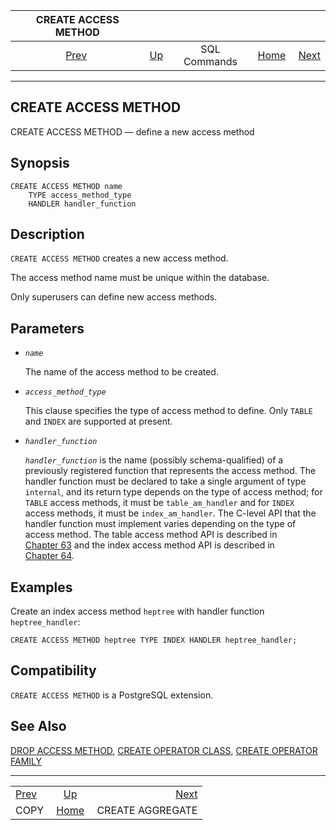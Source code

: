 <!--?xml version="1.0" encoding="UTF-8" standalone="no"?-->

|      CREATE ACCESS METHOD     |                                        |              |                                                       |                                                      |
| :---------------------------: | :------------------------------------- | :----------: | ----------------------------------------------------: | ---------------------------------------------------: |
| [Prev](sql-copy.html "COPY")  | [Up](sql-commands.html "SQL Commands") | SQL Commands | [Home](index.html "PostgreSQL 17devel Documentation") |  [Next](sql-createaggregate.html "CREATE AGGREGATE") |

***

## CREATE ACCESS METHOD

CREATE ACCESS METHOD — define a new access method

## Synopsis

    CREATE ACCESS METHOD name
        TYPE access_method_type
        HANDLER handler_function

## Description

`CREATE ACCESS METHOD` creates a new access method.

The access method name must be unique within the database.

Only superusers can define new access methods.

## Parameters

* *`name`*

    The name of the access method to be created.

* *`access_method_type`*

    This clause specifies the type of access method to define. Only `TABLE` and `INDEX` are supported at present.

* *`handler_function`*

    *`handler_function`* is the name (possibly schema-qualified) of a previously registered function that represents the access method. The handler function must be declared to take a single argument of type `internal`, and its return type depends on the type of access method; for `TABLE` access methods, it must be `table_am_handler` and for `INDEX` access methods, it must be `index_am_handler`. The C-level API that the handler function must implement varies depending on the type of access method. The table access method API is described in [Chapter 63](tableam.html "Chapter 63. Table Access Method Interface Definition") and the index access method API is described in [Chapter 64](indexam.html "Chapter 64. Index Access Method Interface Definition").

## Examples

Create an index access method `heptree` with handler function `heptree_handler`:

    CREATE ACCESS METHOD heptree TYPE INDEX HANDLER heptree_handler;

## Compatibility

`CREATE ACCESS METHOD` is a PostgreSQL extension.

## See Also

[DROP ACCESS METHOD](sql-drop-access-method.html "DROP ACCESS METHOD"), [CREATE OPERATOR CLASS](sql-createopclass.html "CREATE OPERATOR CLASS"), [CREATE OPERATOR FAMILY](sql-createopfamily.html "CREATE OPERATOR FAMILY")

***

|                               |                                                       |                                                      |
| :---------------------------- | :---------------------------------------------------: | ---------------------------------------------------: |
| [Prev](sql-copy.html "COPY")  |         [Up](sql-commands.html "SQL Commands")        |  [Next](sql-createaggregate.html "CREATE AGGREGATE") |
| COPY                          | [Home](index.html "PostgreSQL 17devel Documentation") |                                     CREATE AGGREGATE |
